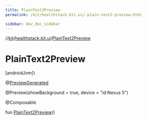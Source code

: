```yaml
---
title: PlainText2Preview
permalink: /kit/healthstack.kit.ui/-plain-text2-preview.html

sidebar: dev_doc_sidebar
---
```

//[kit](../../kit.html)/[healthstack.kit.ui](index.html)/[PlainText2Preview](-plain-text2-preview.html)



# PlainText2Preview



[androidJvm]\




@[PreviewGenerated](../healthstack.kit.annotation/-preview-generated/index.html)



@Preview(showBackground = true, device = &quot;id:Nexus 5&quot;)



@Composable



fun [PlainText2Preview](-plain-text2-preview.html)()




